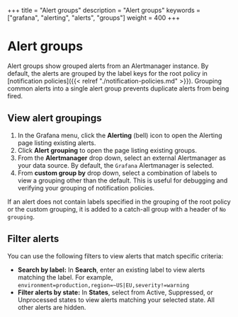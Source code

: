 +++
title = "Alert groups"
description = "Alert groups"
keywords = ["grafana", "alerting", "alerts", "groups"]
weight = 400
+++

# Alert groups

Alert groups show grouped alerts from an Alertmanager instance. By default, the alerts are grouped by the label keys for the root policy in [notification policies]({{< relref "./notification-policies.md" >}}). Grouping common alerts into a single alert group prevents duplicate alerts from being fired.

## View alert groupings

1. In the Grafana menu, click the **Alerting** (bell) icon to open the Alerting page listing existing alerts.
1. Click **Alert grouping** to open the page listing existing groups.
1. From the **Alertmanager** drop down, select an external Alertmanager as your data source. By default, the `Grafana` Alertmanager is selected.
1. From **custom group by** drop down, select a combination of labels to view a grouping other than the default. This is useful for debugging and verifying your grouping of notification policies.

If an alert does not contain labels specified in the grouping of the root policy or the custom grouping, it is added to a catch-all group with a header of `No grouping`.

## Filter alerts

You can use the following filters to view alerts that match specific criteria:

- **Search by label:** In **Search**, enter an existing label to view alerts matching the label. For example, `environment=production,region=~US|EU,severity!=warning`
- **Filter alerts by state:** In **States**, select from Active, Suppressed, or Unprocessed states to view alerts matching your selected state. All other alerts are hidden.
